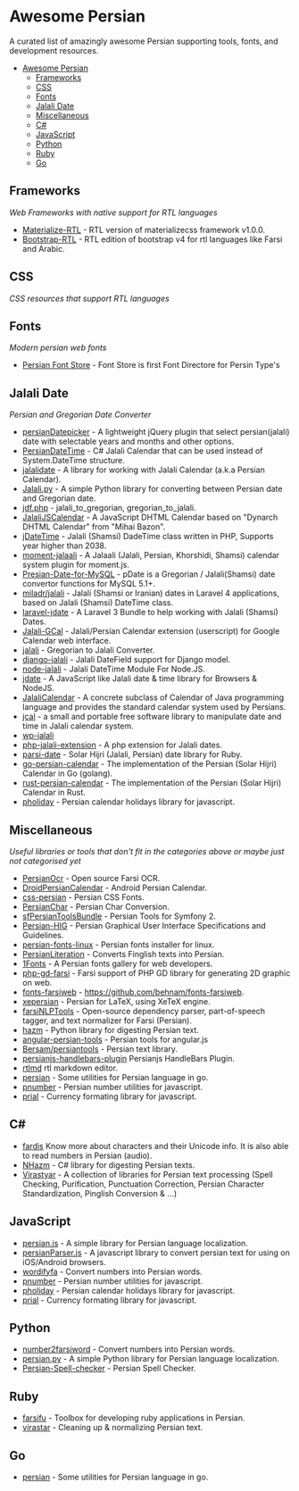 # Awesome Persian
A curated list of amazingly awesome Persian supporting tools, fonts, and development resources.

- [Awesome Persian](#awesome-persian)
	- [Frameworks](#frameworks)
	- [CSS](#css)
	- [Fonts](#fonts)
	- [Jalali Date](#jalali-date)
	- [Miscellaneous](#miscellaneous)
  	- [C#](#csharp)
	- [JavaScript](#javascript)
	- [Python](#python)
  	- [Ruby](#ruby)
	- [Go](#go)

## Frameworks
*Web Frameworks with native support for RTL languages*

* [Materialize-RTL](https://github.com/MahdiMajidzadeh/materialize-rtl) - RTL version of materializecss framework v1.0.0.
* [Bootstrap-RTL](https://github.com/MahdiMajidzadeh/bootstrap-v4-rtl) - RTL edition of bootstrap v4 for rtl languages like Farsi and Arabic.

## CSS
*CSS resources that support RTL languages*

## Fonts
*Modern persian web fonts*

* [Persian Font Store](https://github.com/font-store) - Font Store is first Font Directore for Persin Type's

## Jalali Date
*Persian and Gregorian Date Converter*

* [persianDatepicker](https://github.com/behzadi/persianDatepicker) - A lightweight jQuery plugin that select persian(jalali) date with selectable years and months and other options.
* [PersianDateTime](http://persiandatetime.codeplex.com/) - C# Jalali Calendar that can be used instead of System.DateTime structure.
* [jalalidate](https://github.com/aziz/jalalidate) - A library for working with Jalali Calendar (a.k.a Persian Calendar).
* [Jalali.py](https://github.com/mjnaderi/Jalali.py) - A simple Python library for converting between Persian date and Gregorian date.
* [jdf.php](http://jdf.scr.ir/) - jalali_to_gregorian, gregorian_to_jalali.
* [JalaliJSCalendar](https://github.com/farhadi/JalaliJSCalendar) - A JavaScript DHTML Calendar based on "Dynarch DHTML Calendar" from "Mihai Bazon".
* [jDateTime](https://github.com/sallar/jDateTime) - Jalali (Shamsi) DadeTime class written in PHP, Supports year higher than 2038.
* [moment-jalaali](https://github.com/jalaali/moment-jalaali) - A Jalaali (Jalali, Persian, Khorshidi, Shamsi) calendar system plugin for moment.js.
* [Presian-Date-for-MySQL](https://github.com/zoghal/Presian-Date-for-MySQL) - pDate is a Gregorian / Jalali(Shamsi) date convertor functions for MySQL 5.1+.
* [miladr/jalali](https://github.com/miladr/jalali) - Jalali (Shamsi or Iranian) dates in Laravel 4 applications, based on Jalali (Shamsi) DateTime class.
* [laravel-jdate](https://github.com/sallar/laravel-jdate) - A Laravel 3 Bundle to help working with Jalali (Shamsi) Dates.
* [Jalali-GCal](https://github.com/behnam/jalali-gcal) - Jalali/Persian Calendar extension (userscript) for Google Calendar web interface.
* [jalali](https://github.com/alireza-ahmadi/jalali) - Gregorian to Jalali Converter.
* [django-jalali](https://github.com/slashmili/django-jalali) - Jalali DateField support for Django model.
* [node-jalali](https://github.com/Geeknux/node-jalali) - Jalali DateTime Module For Node.JS.
* [jdate](https://github.com/eAmin/jdate) - A JavaScript like Jalali date & time library for Browsers & NodeJS.
* [JalaliCalendar](https://github.com/amirmehdizadeh/JalaliCalendar) - A concrete subclass of Calendar of Java programming language and provides the standard calendar system used by Persians.
* [jcal](https://github.com/ashkang/jcal) - a small and portable free software library to manipulate date and time in Jalali calendar system.
* [wp-jalali](https://github.com/wp-persian/wp-jalali)
* [php-jalali-extension](https://github.com/mohebifar/php-jalali-extension) - A php extension for Jalali dates.
* [parsi-date](https://github.com/hzamani/parsi-date) - Solar Hijri (Jalali, Persian) date library for Ruby.
* [go-persian-calendar](https://github.com/yaa110/go-persian-calendar) - The implementation of the Persian (Solar Hijri) Calendar in Go (golang).
* [rust-persian-calendar](https://github.com/yaa110/rust-persian-calendar) - The implementation of the Persian (Solar Hijri) Calendar in Rust.
* [pholiday](https://github.com/shkarimpour/pholiday) - Persian calendar holidays library for javascript.

## Miscellaneous
*Useful libraries or tools that don't fit in the categories above or maybe just not categorised yet*

* [PersianOcr](https://github.com/reza1615/PersianOcr) - Open source Farsi OCR.
* [DroidPersianCalendar](https://github.com/ebraminio/DroidPersianCalendar) - Android Persian Calendar.
* [css-persian](https://github.com/intuxicated/css-persian) - Persian CSS Fonts.
* [PersianChar](https://github.com/intuxicated/PersianChar) - Persian Char Conversion.
* [sfPersianToolsBundle](https://github.com/intuxicated/sfPersianToolsBundle) - Persian Tools for Symfony 2.
* [Persian-HIG](https://github.com/shervinafshar/Persian-HIG) - Persian Graphical User Interface Specifications and Guidelines.
* [persian-fonts-linux](https://github.com/fzerorubigd/persian-fonts-linux) - Persian fonts installer for linux.
* [PersianLiteration](https://github.com/masihyeganeh/PersianLiteration) - Converts Finglish texts into Persian.
* [1Fonts](https://github.com/AliMD/1fonts) - A Persian fonts gallery for web developers.
* [php-gd-farsi](https://github.com/IranPhpMaster/php-gd-farsi) - Farsi support of PHP GD library for generating 2D graphic on web.
* [fonts-farsiweb](https://github.com/behnam/fonts-farsiweb) - https://github.com/behnam/fonts-farsiweb.
* [xepersian](https://github.com/vafa/xepersian) - Persian for LaTeX, using XeTeX engine.
* [farsiNLPTools](https://github.com/wfeely/farsiNLPTools) - Open-source dependency parser, part-of-speech tagger, and text normalizer for Farsi (Persian).
* [hazm](https://github.com/sobhe/hazm) - Python library for digesting Persian text.
* [angular-persian-tools](https://github.com/mohebifar/angular-persian-tools) - Persian tools for angular.js
* [Bersam/persiantools](https://github.com/Bersam/persiantools) - Persian text library.
* [persianjs-handlebars-plugin](https://github.com/MBehtemam/persianjs-handlebars-plugin) Persianjs HandleBars Plugin.
* [rtlmd](https://github.com/dariubs/rtlmd) rtl markdown editor.
* [persian](https://github.com/mavihq/persian) - Some utilities for Persian language in go.
* [pnumber](https://github.com/mavihq/pnumber) - Persian number utilities for javascript.
* [prial](https://github.com/mavihq/prial) - Currency formating library for javascript.

## <a name="csharp"/>C#</a>
* [fardis](https://github.com/afsharm/fardis) Know more about characters and their Unicode info. It is also able to read numbers in Persian (audio).
* [NHazm](https://github.com/mojtaba-khallash/NHazm) - C# library for digesting Persian texts.
* [Virastyar](http://www.virastyar.ir/development) - A collection of libraries for Persian text processing (Spell Checking, Purification, Punctuation Correction, Persian Character Standardization, Pinglish Conversion & ...)

## JavaScript
* [persian.js](https://github.com/usablica/persian.js) - A simple library for Persian language localization.
* [persianParser.js](https://github.com/sallar/persianParser) - A javascript library to convert persian text for using on iOS/Android browsers.
* [wordifyfa](https://github.com/SalmanAA/wordifyfa) - Convert numbers into Persian words.
* [pnumber](https://github.com/mavihq/pnumber) - Persian number utilities for javascript.
* [pholiday](https://github.com/shkarimpour/pholiday) - Persian calendar holidays library for javascript.
* [prial](https://github.com/mavihq/prial) - Currency formating library for javascript.

## Python
* [number2farsiword](https://github.com/5j9/number2farsiword) - Convert numbers into Persian words.
* [persian.py](https://github.com/itmard/persian.py) - A simple Python library for Persian language localization.
* [Persian-Spell-checker](https://github.com/reza1615/Persian-Spell-checker) - Persian Spell Checker.

## Ruby
* [farsifu](https://github.com/aziz/farsifu) - Toolbox for developing ruby applications in Persian.
* [virastar](https://github.com/aziz/virastar) - Cleaning up & normalizing Persian text.

## Go
* [persian](https://github.com/mavihq/persian) - Some utilities for Persian language in go.
